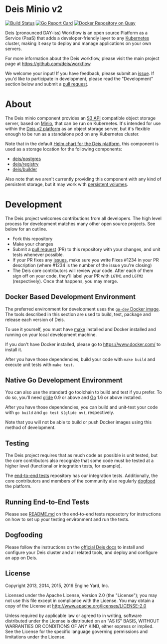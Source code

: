 # Deis Minio v2

[![Build Status](https://travis-ci.org/deis/minio.svg?branch=master)](https://travis-ci.org/deis/minio)
[![Go Report Card](http://goreportcard.com/badge/deis/minio)](http://goreportcard.com/report/deis/minio)
[![Docker Repository on Quay](https://quay.io/repository/deisci/minio/status "Docker Repository on Quay")](https://quay.io/repository/deisci/minio)

Deis (pronounced DAY-iss) Workflow is an open source Platform as a Service (PaaS) that adds a developer-friendly layer to any [Kubernetes](http://kubernetes.io) cluster, making it easy to deploy and manage applications on your own servers.

For more information about the Deis workflow, please visit the main project page at https://github.com/deis/workflow.

We welcome your input! If you have feedback, please submit an [issue][issues]. If you'd like to participate in development, please read the "Development" section below and submit a [pull request][prs].

# About

The Deis minio component provides an [S3 API][s3-api] compatible object storage server, based on [Minio](http://minio.io), that can be run on Kubernetes. It's intended for use within the [Deis v2 platform](http://docs-v2.readthedocs.org/en/latest/) as an object storage server, but it's flexible enough to be run as a standalone pod on any Kubernetes cluster.

Note that in the default [Helm chart for the Deis platform](https://github.com/deis/charts/tree/master/deis-dev), this component is used as a storage location for the following components:

- [deis/postgres](https://github.com/deis/postgres)
- [deis/registry](https://github.com/deis/registry)
- [deis/builder](https://github.com/deis/builder)

Also note that we aren't currently providing this component with any kind of persistent storage, but it may work with [persistent volumes](http://kubernetes.io/docs/user-guide/volumes/).

# Development

The Deis project welcomes contributions from all developers. The high level process for development matches many other open source projects. See below for an outline.

* Fork this repository
* Make your changes
* Submit a [pull request][prs] (PR) to this repository with your changes, and unit tests whenever possible.
* If your PR fixes any [issues][issues], make sure you write Fixes #1234 in your PR description (where #1234 is the number of the issue you're closing)
* The Deis core contributors will review your code. After each of them sign off on your code, they'll label your PR with `LGTM1` and `LGTM2` (respectively). Once that happens, you may merge.

## Docker Based Development Environment

The preferred environment for development uses the [`go-dev` Docker image](https://github.com/deis/docker-go-dev). The tools described in this section are used to build, test, package and release each version of Deis.

To use it yourself, you must have [make](https://www.gnu.org/software/make/) installed and Docker installed and running on your local development machine.

If you don't have Docker installed, please go to https://www.docker.com/ to install it.

After you have those dependencies, build your code with `make build` and execute unit tests with `make test`.

## Native Go Development Environment

You can also use the standard go toolchain to build and test if you prefer. To do so, you'll need [glide](https://github.com/Masterminds/glide) 0.9 or above and [Go](http://golang.org/) 1.6 or above installed.

After you have those dependencies, you can build and unit-test your code with `go build` and `go test $(glide nv)`, respectively.

Note that you will not be able to build or push Docker images using this method of development.


## Testing

The Deis project requires that as much code as possible is unit tested, but the core contributors also recognize that some code must be tested at a higher level (functional or integration tests, for example).

The [end-to-end tests](https://github.com/deis/workflow-e2e) repository has our integration tests. Additionally, the core contributors and members of the community also regularly [dogfood](https://en.wikipedia.org/wiki/Eating_your_own_dog_food) the platform.

## Running End-to-End Tests

Please see [README.md](https://github.com/deis/workflow-e2e/blob/master/README.md) on the end-to-end tests reposotory for instructions on how to set up your testing environment and run the tests.

## Dogfooding

Please follow the instructions on the [official Deis docs](http://docs-v2.readthedocs.org/en/latest/installing-workflow/installing-deis-workflow/) to install and configure your Deis cluster and all related tools, and deploy and configure an app on Deis.

## License

Copyright 2013, 2014, 2015, 2016 Engine Yard, Inc.

Licensed under the Apache License, Version 2.0 (the "License"); you may not use this file except in compliance with the License. You may obtain a copy of the License at <http://www.apache.org/licenses/LICENSE-2.0>

Unless required by applicable law or agreed to in writing, software distributed under the License is distributed on an "AS IS" BASIS, WITHOUT WARRANTIES OR CONDITIONS OF ANY KIND, either express or implied. See the License for the specific language governing permissions and limitations under the License.


[install-k8s]: http://kubernetes.io/gettingstarted/
[s3-api]: http://docs.aws.amazon.com/AmazonS3/latest/API/APIRest.html
[issues]: https://github.com/deis/minio/issues
[prs]: https://github.com/deis/minio/pulls
